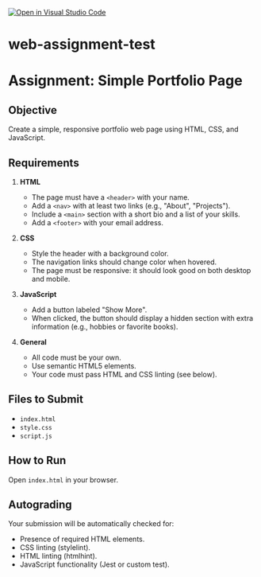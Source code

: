 [![Open in Visual Studio Code](https://classroom.github.com/assets/open-in-vscode-2e0aaae1b6195c2367325f4f02e2d04e9abb55f0b24a779b69b11b9e10269abc.svg)](https://classroom.github.com/online_ide?assignment_repo_id=19260088&assignment_repo_type=AssignmentRepo)
# web-assignment-test

# Assignment: Simple Portfolio Page

## Objective
Create a simple, responsive portfolio web page using HTML, CSS, and JavaScript.

## Requirements

1. **HTML**
    - The page must have a `<header>` with your name.
    - Add a `<nav>` with at least two links (e.g., "About", "Projects").
    - Include a `<main>` section with a short bio and a list of your skills.
    - Add a `<footer>` with your email address.

2. **CSS**
    - Style the header with a background color.
    - The navigation links should change color when hovered.
    - The page must be responsive: it should look good on both desktop and mobile.

3. **JavaScript**
    - Add a button labeled "Show More".
    - When clicked, the button should display a hidden section with extra information (e.g., hobbies or favorite books).

4. **General**
    - All code must be your own.
    - Use semantic HTML5 elements.
    - Your code must pass HTML and CSS linting (see below).

## Files to Submit

- `index.html`
- `style.css`
- `script.js`

## How to Run

Open `index.html` in your browser.

## Autograding

Your submission will be automatically checked for:
- Presence of required HTML elements.
- CSS linting (stylelint).
- HTML linting (htmlhint).
- JavaScript functionality (Jest or custom test).

